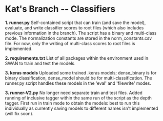 # Kat's Branch -- Classifiers

**1. runner.py**
Self-contained script that can train (and save the model), evaluate, and write classifier scores to root files (which also includes previous information in the branch). The script has a binary and multi-class mode. The normalization constants are stored in the norm_constants.csv file. For now, only the writing of multi-class scores to root files is implemented.

**2. requirements.txt**
List of all packages within the environment used in SWAN to train and test the models.

**3. keras models**
Uploaded some trained .keras models; dense_binary is for binary classification, dense_model should be for multi-classification. The runner.py script handles these models in the 'eval' and 'filewrite' modes.

**3. runner-V2.py**
No longer need separate train and test files. Added running of inclusive tagger within the same run of the script as the depth tagger. First run in train mode to obtain the models: best to run this individually as currently saving models to different names isn't implemented (will fix soon). 
